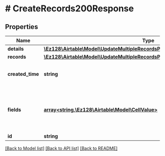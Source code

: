 # # CreateRecords200Response

## Properties

Name | Type | Description | Notes
------------ | ------------- | ------------- | -------------
**details** | [**\Ez128\Airtable\Model\UpdateMultipleRecordsPut200ResponseAnyOfDetails**](UpdateMultipleRecordsPut200ResponseAnyOfDetails.md) |  | [optional]
**records** | [**\Ez128\Airtable\Model\UpdateMultipleRecordsPut200ResponseAnyOf1RecordsInner[]**](UpdateMultipleRecordsPut200ResponseAnyOf1RecordsInner.md) |  |
**created_time** | **string** | A date timestamp in the ISO format, eg:\&quot;2018-01-01T00:00:00.000Z\&quot; |
**fields** | [**array<string,\Ez128\Airtable\Model\CellValue>**](CellValue.md) | Cell values are keyed by either field name or field ID (conditioned on &#x60;returnFieldsByFieldId&#x60;).  See [Cell Values](/api/field-model) for more information on cell value response types. |
**id** | **string** | Record ID |

[[Back to Model list]](../../README.md#models) [[Back to API list]](../../README.md#endpoints) [[Back to README]](../../README.md)
